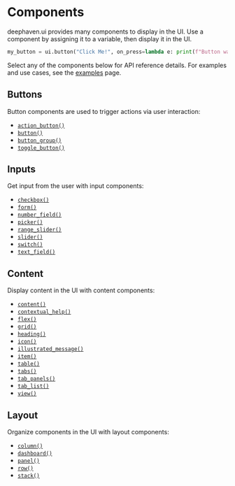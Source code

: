 # Components

deephaven.ui provides many components to display in the UI. Use a component by assigning it to a variable, then display it in the UI.

```python
my_button = ui.button("Click Me!", on_press=lambda e: print(f"Button was clicked! {e}"))
```

Select any of the components below for API reference details. For examples and use cases, see the [examples]() page.

## Buttons

Button components are used to trigger actions via user interaction:

* [`action_button()`](buttons/action_button.md)
* [`button()`](buttons/button.md)
* [`button_group()`](buttons/button_group.md)
* [`toggle_button()`](buttons/toggle_button.md)

## Inputs

Get input from the user with input components:

* [`checkbox()`](inputs/checkbox.md)
* [`form()`](inputs/form.md)
* [`number_field()`](inputs/number_field.md)
* [`picker()`](inputs/picker.md)
* [`range_slider()`](inputs/range_slider.md)
* [`slider()`](inputs/slider.md)
* [`switch()`](inputs/switch.md)
* [`text_field()`](inputs/text_field.md)

## Content

Display content in the UI with content components:

* [`content()`](content/content.md)
* [`contextual_help()`](content/contextual_help.md)
* [`flex()`](content/flex.md)
* [`grid()`](content/grid.md)
* [`heading()`](content/heading.md)
* [`icon()`](content/icon.md)
* [`illustrated_message()`](content/illustrated_message.md)
* [`item()`](content/item.md)
* [`table()`](content/table.md)
* [`tabs()`](content/tabs.md)
* [`tab_panels()`](content/tabs.md#deephaven.ui.tab_panels)
* [`tab_list()`](content/tabs.md#deephaven.ui.tab_list)
* [`view()`](content/view.md)

## Layout

Organize components in the UI with layout components:

* [`column()`](layout/column.md)
* [`dashboard()`](layout/dashboard.md)
* [`panel()`](layout/panel.md)
* [`row()`](layout/row.md)
* [`stack()`](layout/stack.md)
